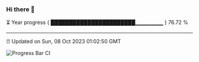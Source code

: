 ### Hi there 👋

⏳ Year progress { ███████████████████████▁▁▁▁▁▁▁ } 76.72 %

---

⏰ Updated on Sun, 08 Oct 2023 01:02:50 GMT

![Progress Bar CI](https://github.com/liununu/liununu/workflows/Progress%20Bar%20CI/badge.svg)
